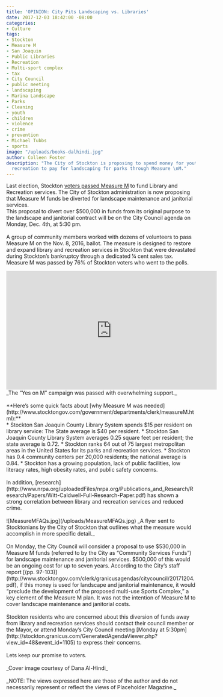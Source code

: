 ```yaml
---
title: 'OPINION: City Pits Landscaping vs. Libraries'
date: 2017-12-03 18:42:00 -08:00
categories:
- Culture
tags:
- Stockton
- Measure M
- San Joaquin
- Public Libraries
- Recreation
- Multi-sport complex
- tax
- City Council
- public meeting
- landscaping
- Marina Landscape
- Parks
- Cleaning
- youth
- children
- violence
- crime
- prevention
- Michael Tubbs
- sports
image: "/uploads/books-dalhindi.jpg"
author: Colleen Foster
description: "The City of Stockton is proposing to spend money for youth sports and
  recreation to pay for landscaping for parks through Measure \nM."
---
```


Last election, Stockton [voters passed Measure M](http://votersedge.org/ca/en/ballot/election/area/42/measures/measure/2154?election_authority_id=39) to fund Library and Recreation services. The City of Stockton administration is now proposing that Measure M funds be diverted for landscape maintenance and janitorial services. 
<br>
This proposal to divert over $500,000 in funds from its original purpose to the landscape and janitorial contract will be on the City Council agenda on Monday, Dec. 4th, at 5:30 pm.
<br>  
A group of community members worked with dozens of volunteers to pass Measure M on the Nov. 8, 2016, ballot. The measure is designed to restore and expand library and recreation services in Stockton that were devastated during Stockton’s bankruptcy through a dedicated ¼ cent sales tax. Measure M was passed by 76% of Stockton voters who went to the polls.
<br>
<iframe width="560" height="315" src="https://www.youtube.com/embed/6VIMfshUA8g" frameborder="0" allowfullscreen></iframe>
_The “Yes on M” campaign was passed with overwhelming support._
<br>
<br>
**Here’s some quick facts about [why Measure M was needed](http://www.stocktongov.com/government/departments/clerk/measureM.html):**<br>
* Stockton San Joaquin County Library System spends $15 per resident on library service: The State average is $40 per resident.
* Stockton San Joaquin County Library System averages 0.25 square feet per resident; the state average is 0.72.
* Stockton ranks 64 out of 75 largest metropolitan areas in the United States for its parks and recreation services.
* Stockton has 0.4 community centers per 20,000 residents; the national average is 0.84.
* Stockton has a growing population, lack of public facilities, low literacy rates, high obesity rates, and public safety concerns.  <br>
<br>
In addition, [research](http://www.nrpa.org/uploadedFiles/nrpa.org/Publications_and_Research/Research/Papers/Witt-Caldwell-Full-Research-Paper.pdf) has shown a strong correlation between library and recreation services and reduced crime.<br>
<br>
![MeasureMFAQs.jpg](/uploads/MeasureMFAQs.jpg)
_A flyer sent to Stocktonians by the City of Stockton that outlines what the measure would accomplish in more specific detail._<br>
<br>
On Monday, the City Council will consider a proposal to use $530,000 in Measure M funds (referred to by the City as “Community Services Funds”) for landscape maintenance and janitorial services. $500,000 of this would be an ongoing cost for up to seven years. According to the City’s staff report [(pp. 97-103)](http://www.stocktongov.com/clerk/granicusagendas/citycouncil/20171204.pdf), if this money is used for landscape and janitorial maintenance, it would “preclude the development of the proposed multi-use Sports Complex,” a key element of the Measure M plan. It was not the intention of Measure M to cover landscape maintenance and janitorial costs.<br>
<br>
Stockton residents who are concerned about this diversion of funds away from library and recreation services should contact their council member or the Mayor, or attend Monday’s City Council meeting [Monday at 5:30pm](http://stockton.granicus.com/GeneratedAgendaViewer.php?view_id=48&event_id=1105) to express their concerns.
<br><br>
Lets keep our promise to voters.<br>
<br>
_Cover image courtesy of Dana Al-Hindi_
<br><br>
_NOTE: The views expressed here are those of the author and do not necessarily represent or reflect the views of Placeholder Magazine._